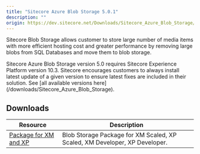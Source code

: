 ```yaml
---
title: "Sitecore Azure Blob Storage 5.0.1"
description: ""
origin: https://dev.sitecore.net/Downloads/Sitecore_Azure_Blob_Storage/1x/Sitecore_Azure_Blob_Storage_501
---
```


Sitecore Blob Storage allows customer to store large number of media items with more efficient hosting cost and greater performance by removing large blobs from SQL Databases and move them to blob storage.

  <Alert variant='warning' mb={4}>
    <AlertIcon />
    Sitecore Azure Blob Storage version 5.0 requires Sitecore Experience Platform version 10.3.
  </Alert>
  
  <Alert variant='warning' mb={4}>
    <AlertIcon />
    Sitecore encourages customers to always install latest update of a given version to ensure latest fixes are included in their solution. See [all available versions here](/downloads/Sitecore_Azure_Blob_Storage).
  </Alert>
  

## Downloads

 | Resource | Description |
 | --- | --- |
 | [Package for XM and XP](https://scdp.blob.core.windows.net/downloads/Sitecore%20Azure%20Blob%20Storage/1x/Sitecore%20Azure%20Blob%20Storage%20501/Secure/Sitecore.BlobStorageProvider%205.0.1%20rev.%2000839.scwdp.zip) | Blob Storage Package for XM Scaled, XP Scaled, XM Developer, XP Developer. |